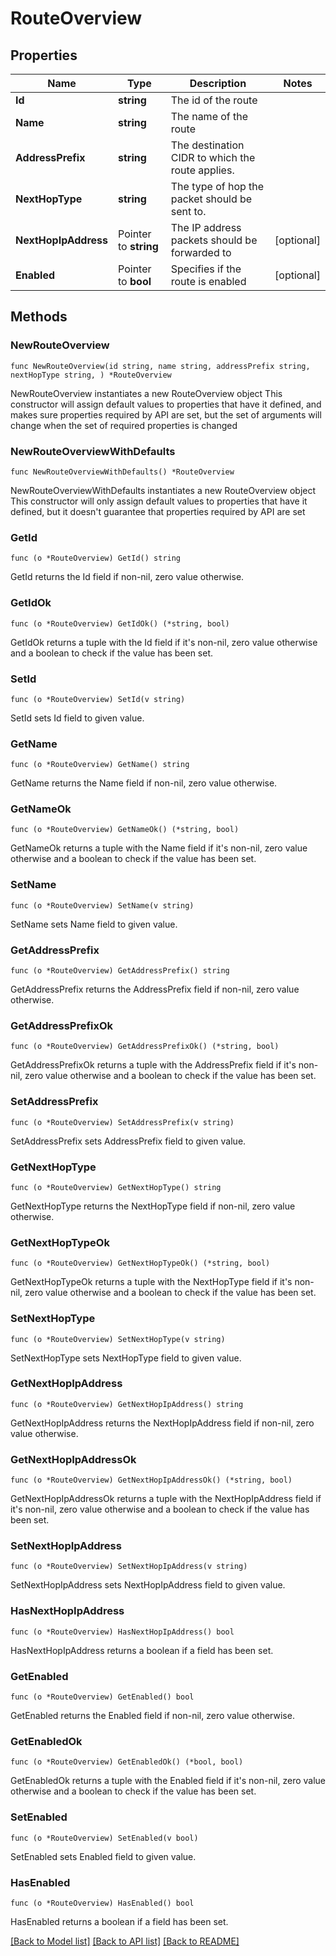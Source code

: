 # RouteOverview

## Properties

Name | Type | Description | Notes
------------ | ------------- | ------------- | -------------
**Id** | **string** | The id of the route | 
**Name** | **string** | The name of the route | 
**AddressPrefix** | **string** | The destination CIDR to which the route applies. | 
**NextHopType** | **string** | The type of hop the packet should be sent to. | 
**NextHopIpAddress** | Pointer to **string** | The IP address packets should be forwarded to | [optional] 
**Enabled** | Pointer to **bool** | Specifies if the route is enabled | [optional] 

## Methods

### NewRouteOverview

`func NewRouteOverview(id string, name string, addressPrefix string, nextHopType string, ) *RouteOverview`

NewRouteOverview instantiates a new RouteOverview object
This constructor will assign default values to properties that have it defined,
and makes sure properties required by API are set, but the set of arguments
will change when the set of required properties is changed

### NewRouteOverviewWithDefaults

`func NewRouteOverviewWithDefaults() *RouteOverview`

NewRouteOverviewWithDefaults instantiates a new RouteOverview object
This constructor will only assign default values to properties that have it defined,
but it doesn't guarantee that properties required by API are set

### GetId

`func (o *RouteOverview) GetId() string`

GetId returns the Id field if non-nil, zero value otherwise.

### GetIdOk

`func (o *RouteOverview) GetIdOk() (*string, bool)`

GetIdOk returns a tuple with the Id field if it's non-nil, zero value otherwise
and a boolean to check if the value has been set.

### SetId

`func (o *RouteOverview) SetId(v string)`

SetId sets Id field to given value.


### GetName

`func (o *RouteOverview) GetName() string`

GetName returns the Name field if non-nil, zero value otherwise.

### GetNameOk

`func (o *RouteOverview) GetNameOk() (*string, bool)`

GetNameOk returns a tuple with the Name field if it's non-nil, zero value otherwise
and a boolean to check if the value has been set.

### SetName

`func (o *RouteOverview) SetName(v string)`

SetName sets Name field to given value.


### GetAddressPrefix

`func (o *RouteOverview) GetAddressPrefix() string`

GetAddressPrefix returns the AddressPrefix field if non-nil, zero value otherwise.

### GetAddressPrefixOk

`func (o *RouteOverview) GetAddressPrefixOk() (*string, bool)`

GetAddressPrefixOk returns a tuple with the AddressPrefix field if it's non-nil, zero value otherwise
and a boolean to check if the value has been set.

### SetAddressPrefix

`func (o *RouteOverview) SetAddressPrefix(v string)`

SetAddressPrefix sets AddressPrefix field to given value.


### GetNextHopType

`func (o *RouteOverview) GetNextHopType() string`

GetNextHopType returns the NextHopType field if non-nil, zero value otherwise.

### GetNextHopTypeOk

`func (o *RouteOverview) GetNextHopTypeOk() (*string, bool)`

GetNextHopTypeOk returns a tuple with the NextHopType field if it's non-nil, zero value otherwise
and a boolean to check if the value has been set.

### SetNextHopType

`func (o *RouteOverview) SetNextHopType(v string)`

SetNextHopType sets NextHopType field to given value.


### GetNextHopIpAddress

`func (o *RouteOverview) GetNextHopIpAddress() string`

GetNextHopIpAddress returns the NextHopIpAddress field if non-nil, zero value otherwise.

### GetNextHopIpAddressOk

`func (o *RouteOverview) GetNextHopIpAddressOk() (*string, bool)`

GetNextHopIpAddressOk returns a tuple with the NextHopIpAddress field if it's non-nil, zero value otherwise
and a boolean to check if the value has been set.

### SetNextHopIpAddress

`func (o *RouteOverview) SetNextHopIpAddress(v string)`

SetNextHopIpAddress sets NextHopIpAddress field to given value.

### HasNextHopIpAddress

`func (o *RouteOverview) HasNextHopIpAddress() bool`

HasNextHopIpAddress returns a boolean if a field has been set.

### GetEnabled

`func (o *RouteOverview) GetEnabled() bool`

GetEnabled returns the Enabled field if non-nil, zero value otherwise.

### GetEnabledOk

`func (o *RouteOverview) GetEnabledOk() (*bool, bool)`

GetEnabledOk returns a tuple with the Enabled field if it's non-nil, zero value otherwise
and a boolean to check if the value has been set.

### SetEnabled

`func (o *RouteOverview) SetEnabled(v bool)`

SetEnabled sets Enabled field to given value.

### HasEnabled

`func (o *RouteOverview) HasEnabled() bool`

HasEnabled returns a boolean if a field has been set.


[[Back to Model list]](../README.md#documentation-for-models) [[Back to API list]](../README.md#documentation-for-api-endpoints) [[Back to README]](../README.md)


